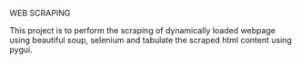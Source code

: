WEB SCRAPING

This project is to perform the scraping of dynamically loaded webpage using beautiful soup, selenium and tabulate the scraped html content using pygui.

